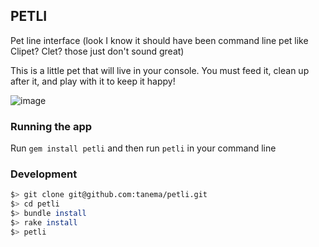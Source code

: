PETLI
-----

Pet line interface (look I know it should have been command line pet like Clipet? Clet? those just don't sound great)

This is a little pet that will live in your console. You must feed it, clean up after it, and play with it to keep it happy!

![image](https://user-images.githubusercontent.com/463193/127347754-a07f71a0-b8c4-4d73-a24f-0bf78fca22b9.png)

### Running the app

Run `gem install petli` and then run `petli` in your command line

### Development

```bash
$> git clone git@github.com:tanema/petli.git
$> cd petli
$> bundle install
$> rake install
$> petli
```
